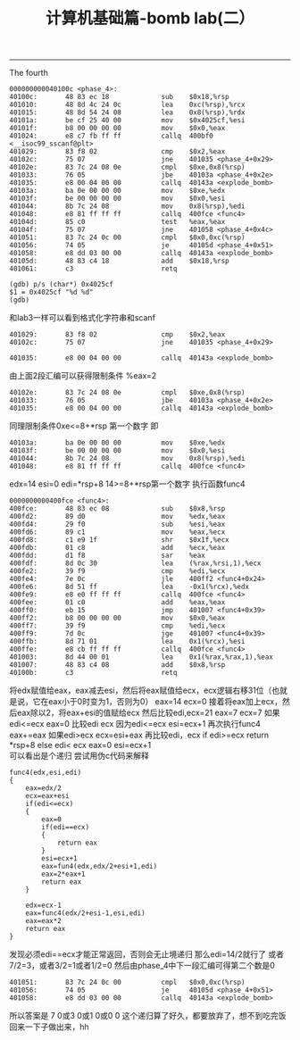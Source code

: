 ﻿---
layout: page
title: 计算机基础篇-bomb lab(二）
category: 
    - blogs
---

----------
The fourth
```
000000000040100c <phase_4>:
40100c:       48 83 ec 18             sub    $0x18,%rsp
401010:       48 8d 4c 24 0c          lea    0xc(%rsp),%rcx
401015:       48 8d 54 24 08          lea    0x8(%rsp),%rdx
40101a:       be cf 25 40 00          mov    $0x4025cf,%esi
40101f:       b8 00 00 00 00          mov    $0x0,%eax
401024:       e8 c7 fb ff ff          callq  400bf0 <__isoc99_sscanf@plt>
401029:       83 f8 02                cmp    $0x2,%eax
40102c:       75 07                   jne    401035 <phase_4+0x29>
40102e:       83 7c 24 08 0e          cmpl   $0xe,0x8(%rsp)
401033:       76 05                   jbe    40103a <phase_4+0x2e>
401035:       e8 00 04 00 00          callq  40143a <explode_bomb>
40103a:       ba 0e 00 00 00          mov    $0xe,%edx
40103f:       be 00 00 00 00          mov    $0x0,%esi
401044:       8b 7c 24 08             mov    0x8(%rsp),%edi
401048:       e8 81 ff ff ff          callq  400fce <func4>
40104d:       85 c0                   test   %eax,%eax
40104f:       75 07                   jne    401058 <phase_4+0x4c>
401051:       83 7c 24 0c 00          cmpl   $0x0,0xc(%rsp)
401056:       74 05                   je     40105d <phase_4+0x51>
401058:       e8 dd 03 00 00          callq  40143a <explode_bomb>
40105d:       48 83 c4 18             add    $0x18,%rsp
401061:       c3                      retq
```

```
(gdb) p/s (char*) 0x4025cf
$1 = 0x4025cf "%d %d"
(gdb)
```
和lab3一样可以看到格式化字符串和scanf

```
401029:       83 f8 02                cmp    $0x2,%eax
40102c:       75 07                   jne    401035 <phase_4+0x29>
```
```
401035:       e8 00 04 00 00          callq  40143a <explode_bomb>
```
由上面2段汇编可以获得限制条件
%eax=2
```
40102e:       83 7c 24 08 0e          cmpl   $0xe,0x8(%rsp)
401033:       76 05                   jbe    40103a <phase_4+0x2e>
401035:       e8 00 04 00 00          callq  40143a <explode_bomb>
```
同理限制条件0xe<=8+*rsp 第一个数字
即
```
40103a:       ba 0e 00 00 00          mov    $0xe,%edx
40103f:       be 00 00 00 00          mov    $0x0,%esi
401044:       8b 7c 24 08             mov    0x8(%rsp),%edi
401048:       e8 81 ff ff ff          callq  400fce <func4>
```
edx=14
esi=0
edi=*rsp+8
14>=8+*rsp第一个数字
执行函数func4
```
0000000000400fce <func4>:
400fce:       48 83 ec 08             sub    $0x8,%rsp
400fd2:       89 d0                   mov    %edx,%eax
400fd4:       29 f0                   sub    %esi,%eax
400fd6:       89 c1                   mov    %eax,%ecx
400fd8:       c1 e9 1f                shr    $0x1f,%ecx
400fdb:       01 c8                   add    %ecx,%eax
400fdd:       d1 f8                   sar    %eax
400fdf:       8d 0c 30                lea    (%rax,%rsi,1),%ecx
400fe2:       39 f9                   cmp    %edi,%ecx
400fe4:       7e 0c                   jle    400ff2 <func4+0x24>
400fe6:       8d 51 ff                lea    -0x1(%rcx),%edx
400fe9:       e8 e0 ff ff ff          callq  400fce <func4>
400fee:       01 c0                   add    %eax,%eax
400ff0:       eb 15                   jmp    401007 <func4+0x39>
400ff2:       b8 00 00 00 00          mov    $0x0,%eax
400ff7:       39 f9                   cmp    %edi,%ecx
400ff9:       7d 0c                   jge    401007 <func4+0x39>
400ffb:       8d 71 01                lea    0x1(%rcx),%esi
400ffe:       e8 cb ff ff ff          callq  400fce <func4>
401003:       8d 44 00 01             lea    0x1(%rax,%rax,1),%eax
401007:       48 83 c4 08             add    $0x8,%rsp
40100b:       c3                      retq
```
将edx赋值给eax，eax减去esi，然后将eax赋值给ecx，ecx逻辑右移31位（也就是说，它在eax小于0时变为1，否则为0）
eax=14
ecx=0
接着将eax加上ecx，然后eax除以2，将eax+esi的值赋给ecx
然后比较edi,ecx=21
eax=7
ecx=7
如果edi<=ecx
eax=0
比较edi ecx
因为edi<=ecx
esi=ecx+1
再次执行func4
eax+=eax
如果edi>ecx
ecx=esi+eax
再比较edi，ecx
if edi>=ecx
    return *rsp+8
else  edi< ecx
    eax=0
    esi=ecx+1   
可以看出是个递归
尝试用伪c代码来解释
```
func4(edx,esi,edi)
{
    eax=edx/2
    ecx=eax+esi
    if(edi<=ecx)
    {
        eax=0
        if(edi==ecx)
        {
            return eax
        }
        esi=ecx+1
        eax=fun4(edx,edx/2+esi+1,edi)
        eax=2*eax+1
        return eax
    }
   
    edx=ecx-1
    eax=func4(edx/2+esi-1,esi,edi)
    eax=eax*2
    return eax
}
```
发现必须edi==ecx才能正常返回，否则会无止境递归
那么edi=14/2就行了
或者7/2=3，或者3/2=1或者1/2=0
然后由phase_4中下一段汇编可得第二个数是0
```
401051:       83 7c 24 0c 00          cmpl   $0x0,0xc(%rsp)
401056:       74 05                   je     40105d <phase_4+0x51>
401058:       e8 dd 03 00 00          callq  40143a <explode_bomb>
```
所以答案是 
7 0或3 0或1 0或0 0
这个递归算了好久，都要放弃了，想不到吃完饭回来一下子做出来，hh
